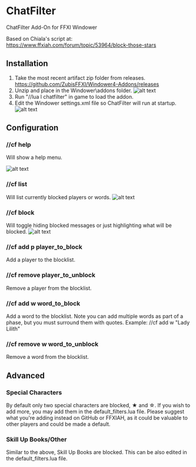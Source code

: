 # ChatFilter
ChatFilter Add-On for FFXI Windower

Based on Chiala's script at: https://www.ffxiah.com/forum/topic/53964/block-those-stars

## Installation
1. Take the most recent artifact zip folder from releases.
https://github.com/ZubisFFXI/Windower4-Addons/releases
2. Unzip and place in the Windower\addons folder.
![alt text](https://user-images.githubusercontent.com/89662000/131179775-4f65360b-6ee9-4589-aa1a-eda905aa5be9.png "Install Folder")
3. Run "//lua l chatfilter" in game to load the addon.
4. Edit the Windower settings.xml file so ChatFilter will run at startup.
![alt text](https://user-images.githubusercontent.com/89662000/131180770-abbd454a-086d-4d40-9438-a9b008ce2827.png "Settings.xml")

## Configuration

### //cf help
Will show a help menu.

![alt text](https://user-images.githubusercontent.com/89662000/131181083-3ea53450-6e33-4468-abf4-0b4d77388ad6.png "//cf help")

### //cf list
Will list currently blocked players or words.
![alt text](https://user-images.githubusercontent.com/89662000/131181395-b0697e71-8722-42f4-8ccb-c09076836471.png "//cf help")

### //cf block
Will toggle hiding blocked messages or just highlighting what will be blocked.
![alt text](https://user-images.githubusercontent.com/89662000/131181781-501bb20c-fce8-4049-867b-e33bf754c26c.png "//cf help")

### //cf add p player_to_block
Add a player to the blocklist.

### //cf remove player_to_unblock
Remove a player from the blocklist.

### //cf add w word_to_block
Add a word to the blocklist.
Note you can add multiple words as part of a phase, but you must surround them with quotes.
Example: //cf add w "Lady Lilith"

### //cf remove w word_to_unblock
Remove a word from the blocklist.

## Advanced

### Special Characters
By default only two special characters are blocked, ★ and ☆.
If you wish to add more, you may add them in the default_filters.lua file.
Please suggest what you're adding instead on GitHub or FFXIAH, as it could be valuable to other players and could be made a default.

### Skill Up Books/Other
Similar to the above, Skill Up Books are blocked. This can be also edited in the default_filters.lua file.